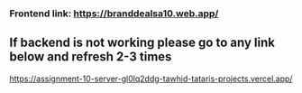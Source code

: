 ### Frontend link: https://branddealsa10.web.app/

## If backend is not working please go to any link below and refresh 2-3 times

https://assignment-10-server-gl0lq2ddg-tawhid-tataris-projects.vercel.app/
